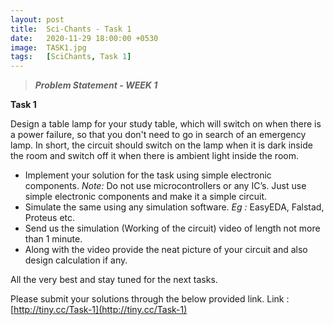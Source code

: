 ```yaml
---
layout: post
title:  Sci-Chants - Task 1
date:   2020-11-29 18:00:00 +0530
image:  TASK1.jpg
tags:   [SciChants, Task 1]
---
```


> ***Problem Statement - WEEK 1***

**Task 1**
<p>Design a table lamp for your study table, which will switch on when there is a power failure, so that you don't need to go in search of an emergency lamp.
In short, the circuit should switch on the lamp when it is dark inside the room and switch off it when there is ambient light inside the room.</p>

- Implement your solution for the task using simple electronic components.
 *Note:* Do not use microcontrollers or any IC’s. Just use simple electronic components and make it a simple circuit. 
- Simulate the same using any simulation software.
  *Eg :* EasyEDA, Falstad, Proteus etc.
- Send us the simulation (Working of the circuit) video of length not more than 1 minute.
- Along with the video provide the neat picture of your circuit and also design calculation if any. 

All the very best and stay tuned for the next tasks.

Please submit your solutions through the below provided link.
Link : [http://tiny.cc/Task-1](http://tiny.cc/Task-1)
